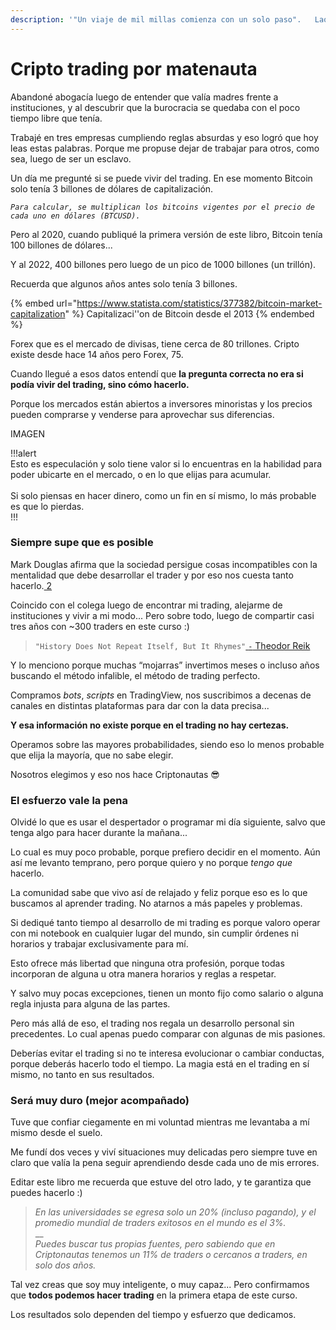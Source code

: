 ```yaml
---
description: '"Un viaje de mil millas comienza con un solo paso".   Lao Tse.'
---
```


# Cripto trading por matenauta

Abandoné abogacía luego de entender que valía madres frente a instituciones, y al descubrir que la burocracia se quedaba con el poco tiempo libre que tenía.

Trabajé en tres empresas cumpliendo reglas absurdas y eso logró que hoy leas estas palabras. Porque me propuse dejar de trabajar para otros, como sea, luego de ser un esclavo.

Un día me pregunté si se puede vivir del trading. En ese momento Bitcoin solo tenía 3 billones de dólares de capitalización.

_`Para calcular, se multiplican los bitcoins vigentes por el precio de cada uno en dólares (BTCUSD).`_

Pero al 2020, cuando publiqué la primera versión de este libro, Bitcoin tenía 100 billones de dólares...

Y al 2022, 400 billones pero luego de un pico de 1000 billones (un trillón).

Recuerda que algunos años antes solo tenía 3 billones.

{% embed url="https://www.statista.com/statistics/377382/bitcoin-market-capitalization" %}
Capitalizaci''on de Bitcoin desde el 2013
{% endembed %}

Forex que es el mercado de divisas, tiene cerca de 80 trillones. Cripto existe desde hace 14 años pero Forex, 75.

Cuando llegué a esos datos entendí que **la pregunta correcta no era si podía vivir del trading, sino cómo hacerlo.**

Porque los mercados están abiertos a inversores minoristas y los precios pueden comprarse y venderse para aprovechar sus diferencias.

IMAGEN

!!!alert\
Esto es especulación y solo tiene valor si lo encuentras en la habilidad para poder ubicarte en el mercado, o en lo que elijas para acumular.\
\
Si solo piensas en hacer dinero, como un fin en sí mismo, lo más probable es que lo pierdas.\
!!!

### **Siempre supe que es posible**

Mark Douglas afirma que la sociedad persigue cosas incompatibles con la mentalidad que debe desarrollar el trader y por eso nos cuesta tanto hacerlo.[ 2](https://www.amazon.com/Trading-Zone-Confidence-Discipline-Attitude-ebook/dp/B004H1TBCG)&#x20;

Coincido con el colega luego de encontrar mi trading, alejarme de instituciones y vivir a mi modo... Pero sobre todo, luego de compartir casi tres años con \~300 traders en este curso :)

> `"History Does Not Repeat Itself, But It Rhymes"`[ `-` Theodor Reik](https://quoteinvestigator.com/2014/01/12/history-rhymes/)

Y lo menciono porque muchas “mojarras” invertimos meses o incluso años buscando el método infalible, el método de trading perfecto.

Compramos _bots_, _scripts_ en TradingView, nos suscribimos a decenas de canales en distintas plataformas para dar con la data precisa...

**Y esa información no existe porque en el trading no hay certezas.**

Operamos sobre las mayores probabilidades, siendo eso lo menos probable que elija la mayoría, que no sabe elegir.&#x20;

Nosotros elegimos y eso nos hace Criptonautas 😎

### El esfuerzo vale la pena&#x20;

Olvidé lo que es usar el despertador o programar mi día siguiente, salvo que tenga algo para hacer durante la mañana...

Lo cual es muy poco probable, porque prefiero decidir en el momento. Aún así me levanto temprano, pero porque quiero y no porque _tengo que_ hacerlo.

La comunidad sabe que vivo así de relajado y feliz porque eso es lo que buscamos al aprender trading. No atarnos a más papeles y problemas.

Si dediqué tanto tiempo al desarrollo de mi trading es porque valoro operar con mi notebook en cualquier lugar del mundo, sin cumplir órdenes ni horarios y trabajar exclusivamente para mí.

Esto ofrece más libertad que ninguna otra profesión, porque todas incorporan de alguna u otra manera horarios y reglas a respetar.

Y salvo muy pocas excepciones, tienen un monto fijo como salario o alguna regla injusta para alguna de las partes.

Pero más allá de eso, el trading nos regala un desarrollo personal sin precedentes. Lo cual apenas puedo comparar con algunas de mis pasiones.

Deberías evitar el trading si no te interesa evolucionar o cambiar conductas, porque deberás hacerlo todo el tiempo. La magia está en el trading en sí mismo, no tanto en sus resultados.

### Será muy duro (mejor acompañado)

Tuve que confiar ciegamente en mi voluntad mientras me levantaba a mí mismo desde el suelo.

Me fundí dos veces y viví situaciones muy delicadas pero siempre tuve en claro que valía la pena seguir aprendiendo desde cada uno de mis errores.

Editar este libro me recuerda que estuve del otro lado, y te garantiza que puedes hacerlo :)

> _En las universidades se egresa solo un 20% (incluso pagando), y el promedio mundial de traders exitosos en el mundo es el 3%._\
> __\
> _Puedes buscar tus propias fuentes, pero sabiendo que en Criptonautas tenemos un 11% de traders o cercanos a traders, en solo dos años._

Tal vez creas que soy muy inteligente, o muy capaz... Pero confirmamos que **todos podemos hacer trading** en la primera etapa de este curso.

Los resultados solo dependen del tiempo y esfuerzo que dedicamos.
